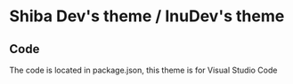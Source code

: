 # Shiba Dev's theme / InuDev's theme

## Code

The code is located in package.json, this theme is for Visual Studio Code
